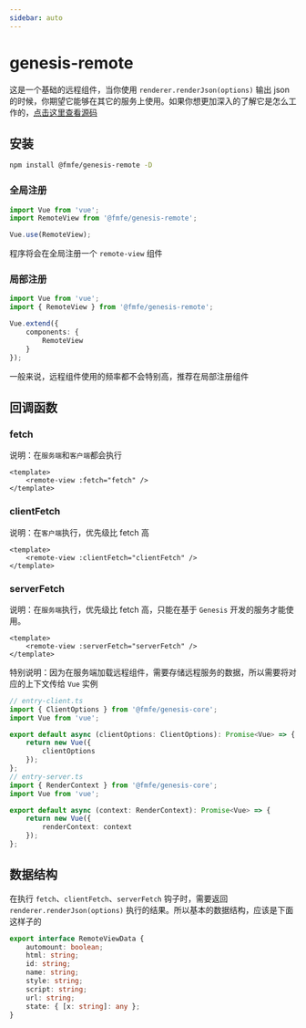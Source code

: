 ```yaml
---
sidebar: auto
---
```

# genesis-remote
这是一个基础的远程组件，当你使用 `renderer.renderJson(options)` 输出 json 的时候，你期望它能够在其它的服务上使用。如果你想更加深入的了解它是怎么工作的，[点击这里查看源码](https://github.com/fmfe/genesis/blob/master/packages/genesis-remote/src/index.ts)
## 安装
```bash
npm install @fmfe/genesis-remote -D
```
### 全局注册
```typescript
import Vue from 'vue';
import RemoteView from '@fmfe/genesis-remote';

Vue.use(RemoteView);
```
程序将会在全局注册一个 `remote-view` 组件
### 局部注册
```typescript
import Vue from 'vue';
import { RemoteView } from '@fmfe/genesis-remote';

Vue.extend({
    components: {
        RemoteView
    }
});
```
一般来说，远程组件使用的频率都不会特别高，推荐在局部注册组件

## 回调函数
### fetch
说明：在`服务端`和`客户端`都会执行
```vue
<template>
    <remote-view :fetch="fetch" />
</template>
```
### clientFetch
说明：在`客户端`执行，优先级比 fetch 高
```vue
<template>
    <remote-view :clientFetch="clientFetch" />
</template>
```
### serverFetch
说明：在`服务端`执行，优先级比 fetch 高，只能在基于 `Genesis` 开发的服务才能使用。
```vue
<template>
    <remote-view :serverFetch="serverFetch" />
</template>
```
特别说明：因为在服务端加载远程组件，需要存储远程服务的数据，所以需要将对应的上下文传给 `Vue` 实例
```typescript
// entry-client.ts
import { ClientOptions } from '@fmfe/genesis-core';
import Vue from 'vue';

export default async (clientOptions: ClientOptions): Promise<Vue> => {
    return new Vue({
        clientOptions
    });
};
// entry-server.ts
import { RenderContext } from '@fmfe/genesis-core';
import Vue from 'vue';

export default async (context: RenderContext): Promise<Vue> => {
    return new Vue({
        renderContext: context
    });
};

```
## 数据结构
在执行 `fetch`、`clientFetch`、`serverFetch` 钩子时，需要返回 `renderer.renderJson(options)` 执行的结果。所以基本的数据结构，应该是下面这样子的
```typescript
export interface RemoteViewData {
    automount: boolean;
    html: string;
    id: string;
    name: string;
    style: string;
    script: string;
    url: string;
    state: { [x: string]: any };
}
```